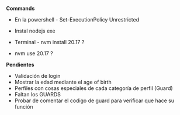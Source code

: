 **Commands**
- En la powershell - Set-ExecutionPolicy Unrestricted
- Instal nodejs exe

- Terminal - nvm install 20.17 ?
- nvm use 20.17 ?

**Pendientes**
- Validación de login
- Mostrar la edad mediante el age of birth
- Perfiles con cosas especiales de cada categoría de perfil (Guard)
- Faltan los GUARDS
- Probar de comentar el codigo de guard para verificar que hace su función